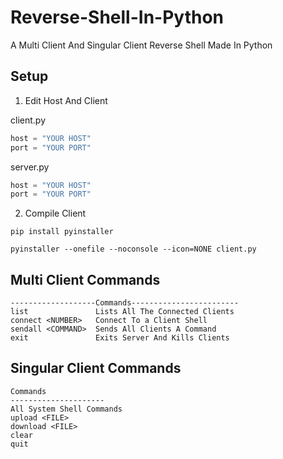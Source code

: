 # Reverse-Shell-In-Python
A Multi Client And Singular Client Reverse Shell Made In Python

## Setup

1. Edit Host And Client


client.py
```Python
host = "YOUR HOST"
port = "YOUR PORT"
```
server.py
```Python
host = "YOUR HOST"
port = "YOUR PORT"
```

2. Compile Client

```
pip install pyinstaller

pyinstaller --onefile --noconsole --icon=NONE client.py
```

## Multi Client Commands
```
-------------------Commands------------------------
list               Lists All The Connected Clients
connect <NUMBER>   Connect To a Client Shell
sendall <COMMAND>  Sends All Clients A Command
exit               Exits Server And Kills Clients
```

## Singular Client Commands
```
Commands
---------------------
All System Shell Commands
upload <FILE>
download <FILE>
clear
quit
```

